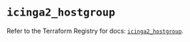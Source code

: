 # `icinga2_hostgroup`

Refer to the Terraform Registry for docs: [`icinga2_hostgroup`](https://registry.terraform.io/providers/icinga/icinga2/0.5.0/docs/resources/hostgroup).

